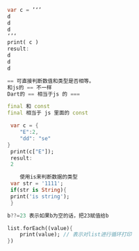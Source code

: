 ```dart
var c = ’‘’ 
d
d
d
‘’‘
print( c )
result:
d
d
d
```

```dart
== 可直接判断数值和类型是否相等。
和js的 == 不一样
Dart的 == 相当于js 的 ===
```

```dart
final 和 const
final 相当于 js 里面的 const
```

```dart
 var c = {
	"E":2,
	"dd": "se"
}
 print(c["E"]);
 result:
 2
```

```dart
	使用is来判断数据的类型
 var str = '1111';
 if(str is String){
 print('is string');
 }
```


```dart
b??=23 表示如果b为空的话，把23赋值给b
```

```dart
list.forEach((value){
	print(value); // 表示对list进行循环打印
})
```



<!--stackedit_data:
eyJoaXN0b3J5IjpbMTk1NTUxODU4NSwtNTE4NTk1MDgzLC0xNz
AxOTc5NjA1LDMyODUzNzAyMiwxNjI2NDM2MzY2XX0=
-->